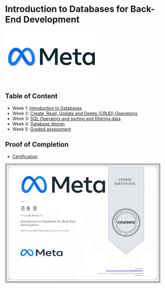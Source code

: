 # Introduction to Databases for Back-End Development

<img src="./images/meta-logo.png" alt="meta-logo" width=300>

## Table of Content

- Week 1: [Introduction to Databases](https://github.com/devFancy/Meta-Backend-Developer/tree/main/Course%204-Introduction%20to%20Databases%20for%20Back-End%20Development/Week%201)
- Week 2: [Create, Read, Update and Delete (CRUD) Operations](https://github.com/devFancy/Meta-Backend-Developer/tree/main/Course%204-Introduction%20to%20Databases%20for%20Back-End%20Development/Week%202)
- Week 3: [SQL Operators and sorting and filtering data]()
- Week 4: [Database design]()
- Week 5: [Graded assessment]()

## Proof of Completion

- [Certification](https://coursera.org/share/5d9196334d1b494d977bfd1aa6043e0d)

<img src="./images/certification.jpg" alt="meta-Introduction-to Databases-for-Back-End Development-certification">
